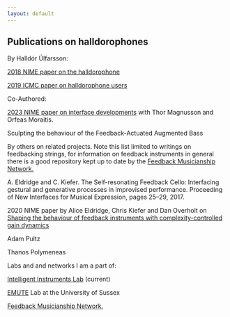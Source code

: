```yaml
---
layout: default
---
```


## Publications on halldorophones

By Halldór Úlfarsson:

[2018 NIME paper on the halldorophone](./assets/papers/nime2018.pdf)

[2019 ICMC paper on halldorophone users](./assets/papers/icmc2019.pdf)

Co-Authored:

[2023 NIME paper on interface developments](./assets/papers/nime2023.pdf) with Thor Magnusson and Orfeas Moraitis.

Sculpting the behaviour of the Feedback-Actuated Augmented Bass

By others on related projects. Note this list limited to writings on feedbacking strings, for information on feedback instruments in general there is a good repository kept up to date by the [Feedback Musicianship Network.](https://feedback-musicianship.pubpub.org/)

A. Eldridge and C. Kiefer. The Self-resonating Feedback Cello: Interfacing gestural and generative processes in improvised performance. Proceeding of New Interfaces for Musical Expression, pages 25–29, 2017.

2020 NIME paper by Alice Eldridge, Chris Kiefer and Dan Overholt on [Shaping the behaviour of feedback instruments with complexity-controlled gain dynamics](https://www.nime.org/proceedings/2020/nime2020_paper66.pdf)

Adam Pultz

Thanos Polymeneas

Labs and and networks I am a part of:

[Intelligent Instruments Lab](https://iil.is/) (current)

[EMUTE](https://www.emutelab.org/) Lab at the University of Sussex 

[Feedback Musicianship Network.](https://feedback-musicianship.pubpub.org/)
